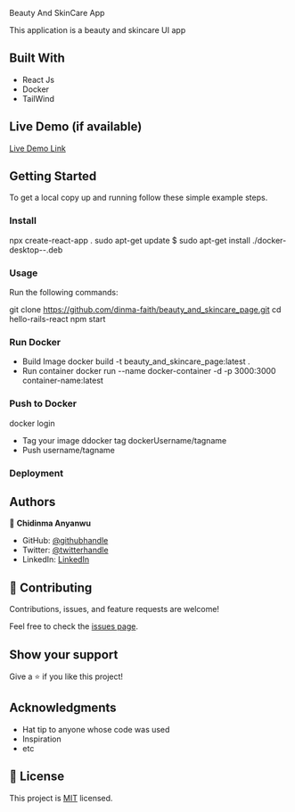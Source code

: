 Beauty And SkinCare App

This application is a beauty and skincare UI app

## Built With

- React Js
- Docker
- TailWind

## Live Demo (if available)

[Live Demo Link](https://livedemo.com)


## Getting Started

To get a local copy up and running follow these simple example steps.

### Install
  npx create-react-app .
  sudo apt-get update
  $ sudo apt-get install ./docker-desktop-<version>-<arch>.deb

### Usage
Run the following commands:
  
  git clone https://github.com/dinma-faith/beauty_and_skincare_page.git
  cd hello-rails-react
  npm start

### Run Docker
- Build Image
  docker build -t beauty_and_skincare_page:latest .
- Run container
  docker run --name docker-container -d -p 3000:3000 container-name:latest
  
### Push to Docker
  docker login
- Tag your image
  ddocker tag <tag-name> dockerUsername/tagname
- Push username/tagname
  
### Deployment



## Authors

👤 **Chidinma Anyanwu**

- GitHub: [@githubhandle](https://www.github.com/dinma-faith)
- Twitter: [@twitterhandle](https://twitter.com/p_phayte)
- LinkedIn: [LinkedIn](https://www.linkedin.com/in/chidinma-faith/)

## 🤝 Contributing

Contributions, issues, and feature requests are welcome!

Feel free to check the [issues page](../../issues/).

## Show your support

Give a ⭐️ if you like this project!

## Acknowledgments

- Hat tip to anyone whose code was used
- Inspiration
- etc

## 📝 License

This project is [MIT](./MIT.md) licensed.
